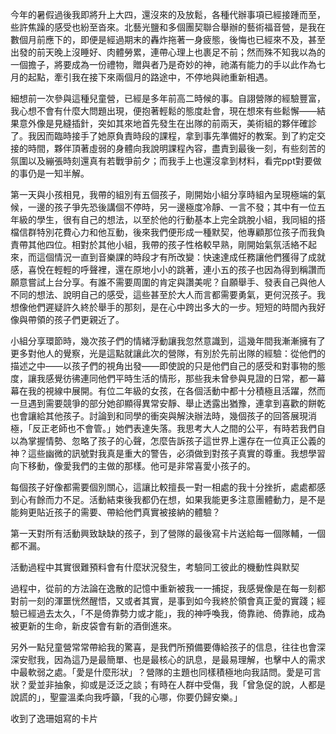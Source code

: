 今年的暑假過後我即將升上大四，還沒來的及放鬆，各種代辦事項已經接踵而至，些許焦躁的感受也紛至沓來。北藝光鹽和多個團契聯合舉辦的藝術福音營，是我在數個月前應下的，即便是經過期末的轟炸拖著一身疲態，後悔也已經來不及，甚至出發的前天晚上沒睡好、肉體勞累，連帶心理上也裹足不前；然而殊不知我以為的一個擔子，將要成為一份禮物，贈與者乃是奇妙的神，祂滿有能力的手以此作為七月的起點，牽引我在接下來兩個月的路途中，不停地與祂重新相遇。

細想前一次參與這種兒童營，已經是多年前高二時候的事。自詡營隊的經驗豐富，我心想不會有什麼大問題出現，便抱著輕鬆的態度赴會，現在想來有些鬆懈——結果意外像是見縫插針，突如其來地首先發生在出隊的前兩天，美術組的夥伴確診了。我因而臨時接手了她原負責時段的課程，拿到事先準備好的教案。到了約定交接的時間，夥伴頂著虛弱的身體向我說明課程內容，盡責到最後一刻，有些刻苦的氛圍以及繃張時刻還真有若戰爭前夕；而我手上也還沒拿到材料，看完ppt對要做的事仍是一知半解。

第一天與小孩相見，我帶的組別有五個孩子，剛開始小組分享時組內呈現極端的氣候，一邊的孩子爭先恐後講個不停時，另一邊極度冷靜、一言不發；其中有一位五年級的學生，很有自己的想法，以至於他的行動基本上完全跳脫小組，我同組的搭檔信群特別花費心力和他互動，後來我們便形成一種默契，他專顧那位孩子而我負責帶其他四位。相對於其他小組，我帶的孩子性格較早熟，剛開始氣氛活絡不起來，而這個情況一直到音樂課的時段才有所改變：快速達成任務讓他們獲得了成就感，喜悅在輕輕的呼聲裡，還在原地小小的跳著，連小五的孩子也因為得到稱讚而願意嘗試上台分享。有誰不需要周圍的肯定與讚美呢？自願舉手、發表自己與他人不同的想法、說明自己的感受，這些甚至於大人而言都需要勇氣，更何況孩子。我想像他們遲疑許久終於舉手的那刻，是在心中跨出多大的一步。短短的時間內我好像與帶領的孩子們更親近了。

小組分享環節時，幾次孩子們的情緒浮動讓我忽然意識到，這幾年間我漸漸擁有了更多對他人的覺察，光是這點就讓此次的營隊，有別於先前出隊的經驗：從他們的描述之中——以孩子們的視角出發——即使說的只是他們自己的感受和對事物的態度，讓我感覺彷彿連同他們平時生活的情形，那些我未曾參與見證的日常，都一幕幕在我的視線中展開。有位二年級的女孩，在各個活動中都十分積極且活躍，然而一旦遇到需要競爭的部分她卻顯得異常安靜、舉止透露出猶豫，連拿到喜歡的餅乾也會讓給其他孩子。討論到和同學的衝突與解決辦法時，幾個孩子的回答展現消極，「反正老師也不會管。」她們表達失落。我思考大人之間的公平，有時若我們自以為掌握情勢、忽略了孩子的心聲，怎麼告訴孩子這世界上還存在一位真正公義的神？這些幽微的訊號對我真是重大的警告，必須做到對孩子真實的尊重。我想學習向下移動，像愛我們的主做的那樣。他可是非常喜愛小孩子的。

每個孩子好像都需要個別關心，這讓比較擅長一對一相處的我十分挫折，處處都感到心有餘而力不足。活動結束後我都仍在想，如果我能更多注意團體動力，是不是能夠更貼近孩子的需要、帶給他們真實被接納的體驗？

第一天對所有活動興致缺缺的孩子，到了營隊的最後寫卡片送給每一個隊輔，一個都不漏。

活動過程中其實很難預料會有什麼狀況發生，考驗同工彼此的機動性與默契

過程中，從前的方法論在逸散的記憶中重新被我一一捕捉，我感覺像是在每一刻都對前一刻的渾噩恍然醒悟，又或者其實，是事到如今我終於領會真正愛的實踐；經驗已經過去太久，「不是倚靠勢力或才能」，我的神呼喚我，倚靠祂、倚靠祂，成為被更新的生命，新皮袋會有新的酒倒進來。

另外一點兒童營常常帶給我的驚喜，是我們所預備要傳給孩子的信息，往往也會深深安慰我，因為這乃是最簡單、也是最核心的訊息，是最易理解，也擊中人的需求中最軟弱之處。「愛是什麼形狀」？營隊的主題也同樣積極地向我詰問。愛是可言狀？愛並非抽象，抑或是泛泛之談；有時在人群中受傷，我「曾急促的說，人都是說謊的」，聖靈溫柔向我呼籲，「我的心哪，你要仍歸安樂。」

收到了逸珊姐寫的卡片